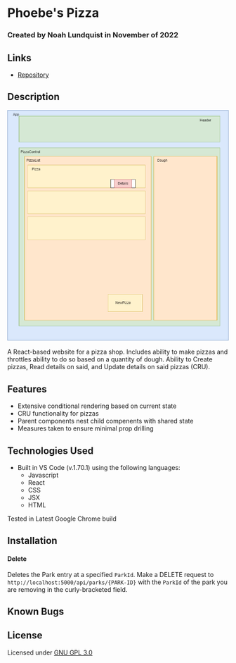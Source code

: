 # Phoebe's Pizza

### Created by Noah Lundquist in November of 2022

## Links

* [Repository](https://github.com/nalundquist/phoebes-pizza)

## Description

![Component Diagram](./src/img/pizzadiagram.png)

A React-based website for a pizza shop.  Includes ability to make pizzas and throttles ability to do so based on a quantity of dough.  Ability to Create pizzas, Read details on said, and Update details on said pizzas (CRU).  

## Features

* Extensive conditional rendering based on current state
* CRU functionality for pizzas
* Parent components nest child compenents with shared state
* Measures taken to ensure minimal prop drilling


## Technologies Used

* Built in VS Code (v.1.70.1) using the following languages:
	* Javascript
	* React
	* CSS
	* JSX
	* HTML

Tested in Latest Google Chrome build

## Installation



#### Delete

Deletes the Park entry at a specified `ParkId`.   Make a DELETE request to `http://localhost:5000/api/parks/{PARK-ID}` with the `ParkId` of the park you are removing in the curly-bracketed field.


## Known Bugs

## License

Licensed under [GNU GPL 3.0](https://www.gnu.org/licenses/gpl-3.0.en.html)